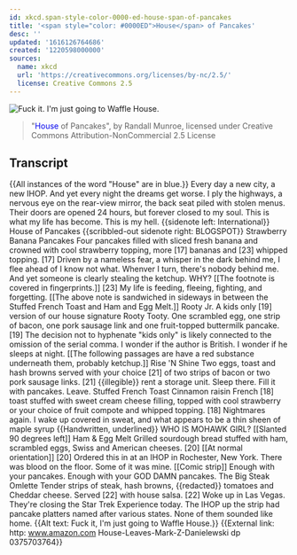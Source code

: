 ```yaml
---
id: xkcd.span-style-color-0000-ed-house-span-of-pancakes
title: '<span style="color: #0000ED">House</span> of Pancakes'
desc: ''
updated: '1616126764686'
created: '1220598000000'
sources:
  name: xkcd
  url: 'https://creativecommons.org/licenses/by-nc/2.5/'
  license: Creative Commons 2.5
---
```

![Fuck it.  I'm just going to Waffle House.](https://imgs.xkcd.com/comics/house_of_pancakes.png)
> "<span style="color: #0000ED">House</span> of Pancakes", by Randall Munroe, licensed under Creative Commons Attribution-NonCommercial 2.5 License

## Transcript
{{All instances of the word "House" are in blue.}}
Every day a new city, a new IHOP. And yet every night the dreams get worse. I ply the highways, a nervous eye on the rear-view mirror, the back seat piled with stolen menus. Their doors are opened 24 hours, but forever closed to my soul. This is what my life has become. This is my hell.
{{sidenote left: International}}
House of Pancakes
{{scribbled-out sidenote right: BLOGSPOT}}
Strawberry Banana Pancakes
Four pancakes filled with sliced fresh banana and crowned with cool strawberry topping, more [17] bananas and [23] whipped topping.
[17] Driven by a nameless fear, a whisper in the dark behind me, I flee ahead of I know not what. Whenver I turn, there's nobody behind me.  And yet someone is clearly stealing the ketchup. WHY?
[[The footnote is covered in fingerprints.]]
[23] My life is feeding,
fleeing,
fighting,
and
forgetting.
[[The above note is sandwiched in sideways in between the Stuffed French Toast and Ham and Egg Melt.]]
Rooty Jr.
A kids only [19] version of our house signature Rooty Tooty. One scrambled egg, one strip of bacon, one pork sausage link and one fruit-topped buttermilk pancake.
[19] The decision not to hyphenate "kids only" is likely connected to the omission of the serial comma. I wonder if the author is British. I wonder if he sleeps at night.
[[The following passages are have a red substance underneath them, probably ketchup.]]
Rise 'N Shine
Two eggs, toast and hash browns served with your choice [21] of two strips of bacon or two pork sausage links.
[21] {{illegible}} rent a storage unit. Sleep there. Fill it with pancakes. Leave.
Stuffed French Toast
Cinnamon raisin French [18] toast stuffed with sweet cream cheese filling, topped with cool strawberry or your choice of fruit compote and whipped topping.
[18] Nightmares again. I wake up covered in sweat, and what appears to be a thin sheen of maple syrup
{{Handwritten, underlined}} WHO IS MOHAWK GIRL?
[[Slanted 90 degrees left]]
Ham & Egg Melt
Grilled sourdough bread stuffed with ham, scrambled eggs, Swiss and American cheeses. [20]
[[At normal orientation]]
[20] Ordered this in at an IHOP in Rochester, New York. There was blood on the floor. Some of it was mine.
[[Comic strip]]
Enough with your pancakes.
Enough with your GOD DAMN pancakes.
The Big Steak Omlette
Tender strips of steak, hash browns, {{redacted}} tomatoes and Cheddar cheese. Served [22] with house salsa.
[22] Woke up in Las Vegas.  They're closing the Star Trek Experience today.  The IHOP up the strip had pancake platters named after various states.
None of them sounded like home.
{{Alt text: Fuck it, I'm just going to Waffle House.}}
{{External link: http:
www.amazon.com
House-Leaves-Mark-Z-Danielewski
dp
0375703764}}
